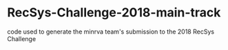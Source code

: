 # RecSys-Challenge-2018-main-track
code used to generate the minrva team's submission to the  2018 RecSys Challenge
